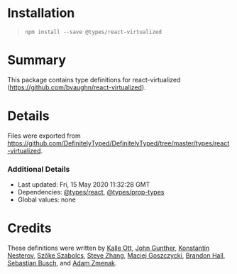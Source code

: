 # Installation
> `npm install --save @types/react-virtualized`

# Summary
This package contains type definitions for react-virtualized (https://github.com/bvaughn/react-virtualized).

# Details
Files were exported from https://github.com/DefinitelyTyped/DefinitelyTyped/tree/master/types/react-virtualized.

### Additional Details
 * Last updated: Fri, 15 May 2020 11:32:28 GMT
 * Dependencies: [@types/react](https://npmjs.com/package/@types/react), [@types/prop-types](https://npmjs.com/package/@types/prop-types)
 * Global values: none

# Credits
These definitions were written by [Kalle Ott](https://github.com/kaoDev), [John Gunther](https://github.com/guntherjh), [Konstantin Nesterov](https://github.com/wasd171), [Szőke Szabolcs](https://github.com/szabolcsx), [Steve Zhang](https://github.com/Stevearzh), [Maciej Goszczycki](https://github.com/mgoszcz2), [Brandon Hall](https://github.com/brandonhall), [Sebastian Busch](https://github.com/sbusch), and [Adam Zmenak](https://github.com/azmenak).
